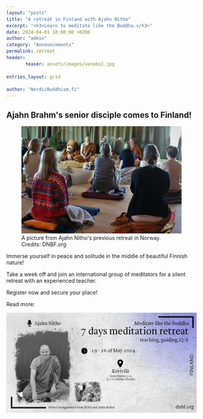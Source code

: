 ```yaml
---
layout: "posts"
title: "A retreat in Finland with Ajahn Nitho"
excerpt: "<h3>Learn to meditate like the Buddha.</h3>"
date: 2024-04-01 18:00:00 +0200
author: "admin"
category: "Announcements"
permalink: retreat
header: 
       teaser: assets/images/venabu1.jpg

entries_layout: grid

author: "NordicBuddhism.fi"
---
```

<h2>Ajahn Brahm's senior disciple comes to Finland!</h2>
<figure>
<img src="assets/images/venabu1.jpg" alt="venabu">
<figcaption> A picture from Ajahn Nitho's previous retreat in Norway. Credits: DNBF.org</figcaption>
</figure>
Immerse yourself in peace and solitude in the middle of beautiful Finnish nature! 

Take a week off and join an international group of meditators for a silent retreat with an experienced teacher. 

Register now and secure your place!


Read more:

<a href="https://dnbf.org/kreivila/indexen.html#slide1"><img src="assets/images/nithoposter.jpg" alt="retriitti"></a>
